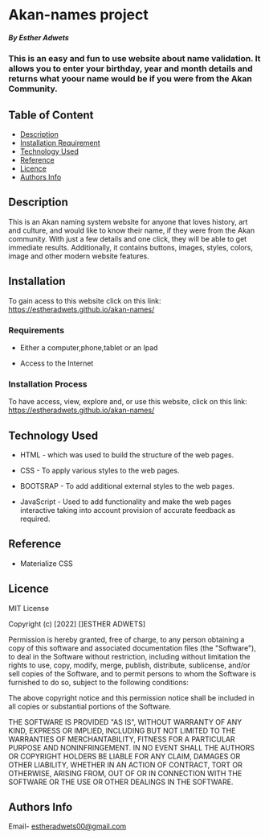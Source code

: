 # Akan-names project

##### By Esther Adwets

### This is an easy and fun to use website about name validation. It allows you to enter your birthday, year and month details and returns what yoour name would be if you were from the Akan Community.

## Table of Content

+ [Description](#description)
+ [Installation Requirement](#Installation)
+ [Technology Used](#technology-used)
+ [Reference](#reference)
+ [Licence](#licence)
+ [Authors Info](#author-Info)

## Description

<p>This is an Akan naming system website for anyone that loves history, art and culture, and would like to know their name, if they were from the Akan community. With just a few details and one click, they will be able to get immediate results. Additionally, it contains buttons, images, styles, colors, image and other modern website features.</p>

## Installation

To gain acess to this website click on this link: https://estheradwets.github.io/akan-names/

### Requirements

* Either a computer,phone,tablet or an Ipad

* Access to the Internet

### Installation Process

To have access, view, explore and, or use this website, click on this link: https://estheradwets.github.io/akan-names/

## Technology Used

* HTML - which was used to build the structure of the web pages.

* CSS - To apply various styles to the web pages.

* BOOTSRAP - To add additional external styles to the web pages.

* JavaScript - Used to add functionality and make the web pages interactive taking into account provision of accurate feedback as required.

## Reference

* Materialize CSS

## Licence

MIT License

Copyright (c) [2022] []ESTHER ADWETS]

Permission is hereby granted, free of charge, to any person obtaining a copy
of this software and associated documentation files (the "Software"), to deal
in the Software without restriction, including without limitation the rights
to use, copy, modify, merge, publish, distribute, sublicense, and/or sell
copies of the Software, and to permit persons to whom the Software is
furnished to do so, subject to the following conditions:

The above copyright notice and this permission notice shall be included in all
copies or substantial portions of the Software.

THE SOFTWARE IS PROVIDED "AS IS", WITHOUT WARRANTY OF ANY KIND, EXPRESS OR
IMPLIED, INCLUDING BUT NOT LIMITED TO THE WARRANTIES OF MERCHANTABILITY,
FITNESS FOR A PARTICULAR PURPOSE AND NONINFRINGEMENT. IN NO EVENT SHALL THE
AUTHORS OR COPYRIGHT HOLDERS BE LIABLE FOR ANY CLAIM, DAMAGES OR OTHER
LIABILITY, WHETHER IN AN ACTION OF CONTRACT, TORT OR OTHERWISE, ARISING FROM,
OUT OF OR IN CONNECTION WITH THE SOFTWARE OR THE USE OR OTHER DEALINGS IN THE
SOFTWARE.

## Authors Info

Email- estheradwets00@gmail.com